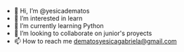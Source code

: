 - 👋 Hi, I’m @yesicadematos
- 👀 I’m interested in learn
- 🌱 I’m currently learning Python
- 💞️ I’m looking to collaborate on junior's proyects
- 📫 How to reach me dematosyesicagabriela@gmail.com





<!---
yesicadematos/yesicadematos is a ✨ special ✨ repository because its `README.md` (this file) appears on your GitHub profile.
You can click the Preview link to take a look at your changes.
--->
